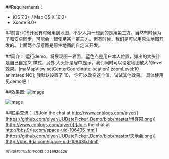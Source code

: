##Requirements：
- iOS 7.0+ / Mac OS X 10.0+
- Xcode 8.0+

##前言:
iOS开发有时候用到地图，不少人第一想到的是用第三方。当然有时候为了和安卓同步，可能会一起使用某一第三方。但有时候，我们是可以用原生地图开发的。上面两个示意图是原生地图的自定义开发。


##简介：
运行demo，将展现图一界面，蓝色点是用户本人位置，弹出的大头针 是自己自定义 样式，另外 大头针是居中显示，我们同时可以设定地图放大的level效果。[maMapView setCenterCoordinate:location1 zoomLevel:10 animated:NO]; 我默认设置了 10， 你可以改变这个值，试试其他效果。
具体使用见demo吧！

##效果图:
![image](http://images2015.cnblogs.com/blog/276994/201612/276994-20161207201913116-1793112857.png)

![image](http://images2015.cnblogs.com/blog/276994/201612/276994-20161207201927319-1295553297.png)

##联系交流：
[![Join the chat at http://www.cnblogs.com/qiyer/](https://github.com/qiyer/UUDatePicker_Demo/blob/master/博客园.png)](http://www.cnblogs.com/qiyer/)[![Join the chat at http://bbs.9ria.com/space-uid-106435.html](https://github.com/qiyer/UUDatePicker_Demo/blob/master/天地会.png)](http://bbs.9ria.com/space-uid-106435.html)

    感兴趣的可以加下QQ群：219926126
